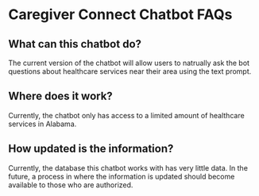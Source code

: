 # Caregiver Connect Chatbot FAQs

## What can this chatbot do?
The current version of the chatbot will allow users to natrually ask the bot questions about healthcare services near their area using the text prompt. 

## Where does it work?
Currently, the chatbot only has access to a limited amount of healthcare services in Alabama.

## How updated is the information?
Currently, the database this chatbot works with has very little data.  In the future, a process in where the information is updated should become available to those who are authorized.